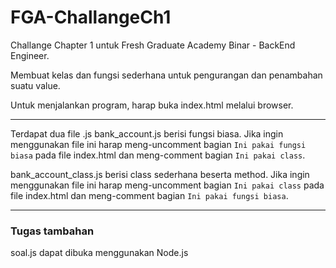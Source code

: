 # FGA-ChallangeCh1
Challange Chapter 1 untuk Fresh Graduate Academy Binar - BackEnd Engineer.

Membuat kelas dan fungsi sederhana untuk pengurangan dan penambahan suatu value.

Untuk menjalankan program, harap buka index.html melalui browser.

---

Terdapat dua file .js
bank_account.js berisi fungsi biasa. Jika ingin menggunakan file ini harap meng-uncomment bagian
`Ini pakai fungsi biasa` pada file index.html dan meng-comment bagian `Ini pakai class`.

bank_account_class.js berisi class sederhana beserta method. Jika ingin menggunakan file ini harap meng-uncomment bagian
`Ini pakai class` pada file index.html dan meng-comment bagian `Ini pakai fungsi biasa`.

***

### Tugas tambahan

soal.js dapat dibuka menggunakan Node.js